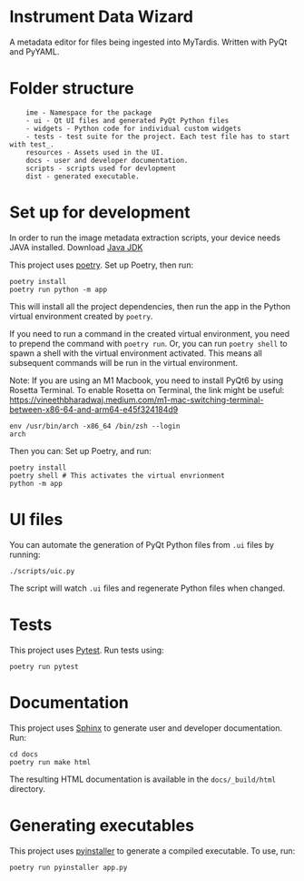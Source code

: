 # Instrument Data Wizard
A metadata editor for files being ingested into MyTardis. Written with PyQt and PyYAML.

# Folder structure
```
    ime - Namespace for the package
    - ui - Qt UI files and generated PyQt Python files
    - widgets - Python code for individual custom widgets
    - tests - test suite for the project. Each test file has to start with test_.
    resources - Assets used in the UI.
    docs - user and developer documentation.
    scripts - scripts used for devlopment
    dist - generated executable.
```


# Set up for development
In order to run the image metadata extraction scripts, your device needs JAVA installed. Download [Java JDK](https://www.oracle.com/nz/java/technologies/downloads/#jdk20-linux)

This project uses [poetry](https://python-poetry.org/).
Set up Poetry, then run:
```
poetry install
poetry run python -m app
``` 

This will install all the project dependencies, then run the app in the Python virtual environment created by `poetry`. 

If you need to run a command in the created virtual environment, you need to prepend the command with `poetry run`. Or, you can run `poetry shell` to spawn a shell with the virtual environment activated. This means all subsequent commands will be run in the virtual environment.

Note:
If you are using an M1 Macbook, you need to install PyQt6 by using Rosetta Terminal.
To enable Rosetta on Terminal, the link might be useful: https://vineethbharadwaj.medium.com/m1-mac-switching-terminal-between-x86-64-and-arm64-e45f324184d9

```
env /usr/bin/arch -x86_64 /bin/zsh --login
arch
```
Then you can: 
Set up Poetry, and run:
```
poetry install
poetry shell # This activates the virtual envrionment
python -m app
``` 

# UI files
You can automate the generation of PyQt Python files from `.ui` files by running:
```
./scripts/uic.py
```  
The script will watch `.ui` files and regenerate Python files when changed.

# Tests
This project uses [Pytest](https://www.pytest.org/). Run tests using:
```
poetry run pytest
```

# Documentation
This project uses [Sphinx](https://www.sphinx-doc.org/) to generate user and developer documentation. Run:
```
cd docs
poetry run make html
```

The resulting HTML documentation is available in the `docs/_build/html` directory.

# Generating executables
This project uses [pyinstaller](https://pypi.org/project/pyinstaller/) to generate a compiled executable. To use, run:
```
poetry run pyinstaller app.py
```
